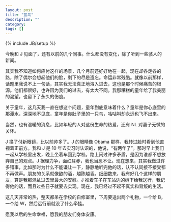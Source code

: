 ```yaml
---
layout: post
title: "蓝鸟"
description: ""
category: 
tags: []
---
```

{% include JB/setup %}

今晚和 J 见面了，还有以前的几个同事。什么都没有变化，除了听到一些骇人的新闻。

其实我不知道如何应付这样的场景，几个月前还好好地在一起，现在却各走各的路，除了偶尔会想起他们的脸，剩下的尽是遗忘。命运非常残酷。就像以前那样，话题里我说不上一句话，其实我无法真正地溶入进去，这也是那个时候痛苦的根源。他们都很好，也许因为我们的过去，有太大不同。我那糟糕的童年给了我美丽的渴望，也留下了永久的伤痕。 

关于童年，这几天我一直在想这个问题，童年到底意味着什么？童年是你心底里的那潭水，深深地不见底，童年是你肚子里的一只鸟，咕咕叫却永远也飞不出来。

当然，也有温暖的消息，比如年轻的人对这份生命的热爱，还有 NL 对妻子无微的关怀。

J 换了付新眼镜，比以前帅多了。J 的眼睛像 Obama 那样，我转过脸时看到他直视着正前方。我和 J 是 10 年去实习时认识的，他说，“有两年了”。那时早上我们一起从学校里出发，晚上坐着车回到学校。路上闹过许多矛盾，是因为谁都不想放弃自己的观点。J 据理力争，面红耳赤，我也当忍不让。现在想来，其实我做过许多错事，比如那时为什么不能谦让一下，静静地听完他的话，认不认同接不接受都不再做声。朋友的关系就像酿的酒，越陈越香。细细数来，我有好几个这样的朋友，算是我那混乱过去里最大的安慰。J 推着车子在车站边的树下给我送行，我记得他的话，而且过些日子就要去实现。现在，我已经过不起不真实和背叛的生活。

这几天非常的热，整天都呆在学校的自修室里，下周要送出两个礼物，一个给 B，一个给 W，然后远行前就没了什么牵挂。

愿我以后的生命幸福，愿我的朋友们身体安康。

